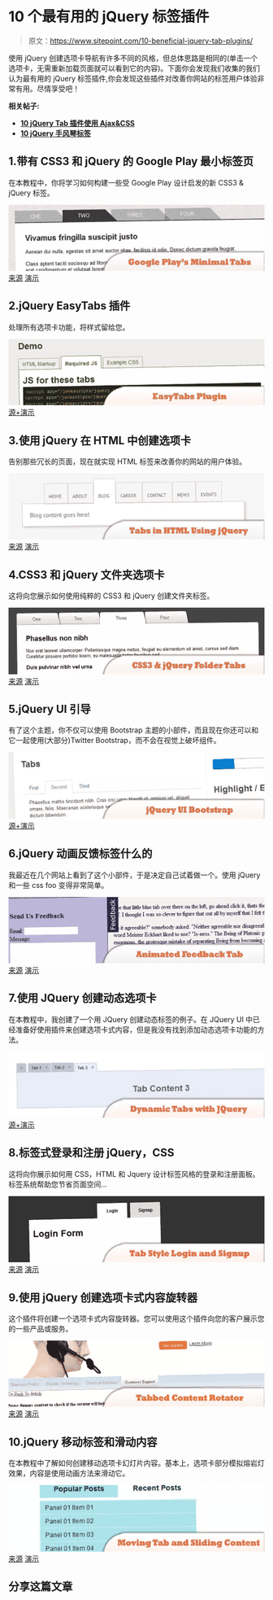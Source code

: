 # 10 个最有用的 jQuery 标签插件

> 原文：<https://www.sitepoint.com/10-beneficial-jquery-tab-plugins/>

使用 jQuery 创建选项卡导航有许多不同的风格，但总体思路是相同的(单击一个选项卡，无需重新加载页面就可以看到它的内容)。下面你会发现我们收集的我们认为最有用的 jQuery 标签插件,你会发现这些插件对改善你网站的标签用户体验非常有用。尽情享受吧！

**相关帖子:**

*   [**10 jQuery Tab 插件使用 Ajax&CSS**](http://www.jquery4u.com/plugins/10-jquery-tab-based-interfaces/)
*   [**10 jQuery 手风琴标签**](http://www.jquery4u.com/plugins/10-jquery-tabs-accordion/)

## 1.带有 CSS3 和 jQuery 的 Google Play 最小标签页

在本教程中，你将学习如何构建一些受 Google Play 设计启发的新 CSS3 & jQuery 标签。

 [![Google Play’s minimal tabs](img/8b9bcd1a97dc6859d99a533561294d65.png)](http://www.red-team-design.com/google-play-minimal-tabs-with-css3-jquery) 
[来源](http://www.red-team-design.com/google-play-minimal-tabs-with-css3-jquery) [演示](http://www.red-team-design.com/wp-content/uploads/2012/05/google-play-minimal-tabs-with-css3-jquery-demo.html)

## 2.jQuery EasyTabs 插件

处理所有选项卡功能，将样式留给您。

 [![jQuery EasyTabs Plugin](img/911ed1e0751ccca83dcea87d4d53c9f1.png)](http://os.alfajango.com/easytabs/) 
[源+演示](http://os.alfajango.com/easytabs/)

## 3.使用 jQuery 在 HTML 中创建选项卡

告别那些冗长的页面，现在就实现 HTML 标签来改善你的网站的用户体验。

 [![Tabs in HTML Using jQuery](img/c841c6c37fdc6cb65eb3e16f3ec4a0b3.png)](http://www.republicof3.com/how-to-create-tabs-in-html-using-jquery/) 
[来源](http://www.republicof3.com/how-to-create-tabs-in-html-using-jquery/) [演示](http://republicof3.com/demo/2012/04/how-to-create-tabs-in-html-using-jquery/)

## 4.CSS3 和 jQuery 文件夹选项卡

这将向您展示如何使用纯粹的 CSS3 和 jQuery 创建文件夹标签。

 [![CSS3 & jQuery folder tabs](img/cf62b9e5498464a49313d7f8fd5231c3.png)](http://www.red-team-design.com/css3-jquery-folder-tabs) 
[来源](http://www.red-team-design.com/css3-jquery-folder-tabs) [演示](http://www.red-team-design.com/wp-content/uploads/2012/01/css3-jquery-folder-tabs.html)

## 5.jQuery UI 引导

有了这个主题，你不仅可以使用 Bootstrap 主题的小部件，而且现在你还可以和它一起使用(大部分)Twitter Bootstrap，而不会在视觉上破坏组件。

 [![jQuery UI Bootstrap](img/ff58c61d6f8a3f199c2589c46c0b1d11.png)](http://addyosmani.github.com/jquery-ui-bootstrap/) 
[源+演示](http://addyosmani.github.com/jquery-ui-bootstrap/)

## 6.jQuery 动画反馈标签什么的

我最近在几个网站上看到了这个小部件，于是决定自己试着做一个。使用 jQuery 和一些 css foo 变得非常简单。

 [![jQuery animated feedback tab thingy](img/52d94d951b451fcdb914f0b5e9234aaa.png)](http://wpaoli.building58.com/2009/08/jquery-animated-feedback-tab-thingy/) 
[来源](http://wpaoli.building58.com/2009/08/jquery-animated-feedback-tab-thingy/) [演示](http://wpaoli.building58.com/wp-content/uploads/2009/08/feedback-panel.html)

## 7.使用 JQuery 创建动态选项卡

在本教程中，我创建了一个用 JQuery 创建动态标签的例子。在 JQuery UI 中已经准备好使用插件来创建选项卡式内容，但是我没有找到添加动态选项卡功能的方法。

 [![Dynamic Tabs with JQuery](img/70c232bfbdd032e7f9a79cabbee24535.png)](http://demo.superdit.com/jquery/dynamic_tab.html) 
[源+演示](http://demo.superdit.com/jquery/dynamic_tab.html)

## 8.标签式登录和注册 jQuery，CSS

这将向你展示如何用 CSS，HTML 和 Jquery 设计标签风格的登录和注册面板。标签系统帮助您节省页面空间…

 [![Tab Style Login and Signup](img/da86dbbd42878de5b0e6dcd2b2004f74.png)](http://www.9lessons.info/2011/05/tab-style-login-and-signup-with-css.html?utm_source=feedburner&utm_medium=feed&utm_campaign=Feed%3A+9lesson+%289lessons%29) 
[来源](http://www.9lessons.info/2011/05/tab-style-login-and-signup-with-css.html?utm_source=feedburner&utm_medium=feed&utm_campaign=Feed%3A+9lesson+%289lessons%29) [演示](http://demos.9lessons.info/loginsignup.html)

## 9.使用 jQuery 创建选项卡式内容旋转器

这个插件将创建一个选项卡式内容旋转器。您可以使用这个插件向您的客户展示您的一些产品或服务。

 [![Tabbed Content Rotator](img/9f7fc280f595b57e211be021ca79277b.png)](http://www.raymondselda.com/create-a-tabbed-content-rotator-using-jquery/) 
[来源](http://www.raymondselda.com/create-a-tabbed-content-rotator-using-jquery/) [演示](http://www.raymondselda.com/demo/tabbed-rotator/)

## 10.jQuery 移动标签和滑动内容

在本教程中了解如何创建移动选项卡幻灯片内容。基本上，选项卡部分模拟熔岩灯效果，内容是使用动画方法来滑动它。

 [![jQuery Moving Tab and Sliding Content](img/0d45ceb8f3044381ec113931b5a13d5b.png)](http://www.queness.com/post/655/jquery-moving-tab-and-sliding-content-tutorial) 
[来源](http://www.queness.com/post/655/jquery-moving-tab-and-sliding-content-tutorial) [演示](http://www.queness.com/resources/html/movetab/index.html)

## 分享这篇文章